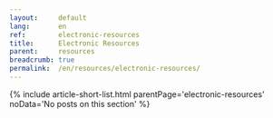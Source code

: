 ```yaml
---
layout:     default
lang:       en
ref:        electronic-resources
title:      Electronic Resources
parent:     resources
breadcrumb: true
permalink:  /en/resources/electronic-resources/
---
```


{% include article-short-list.html
   parentPage='electronic-resources' 
   noData='No posts on this section'
%}

